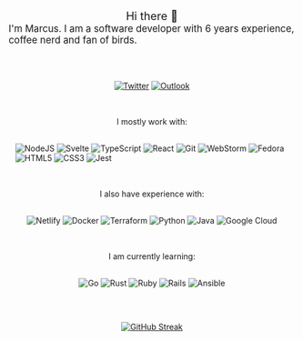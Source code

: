  
 <div style=" display: flex; justify-content: center; flex-direction: column; margin-bottom: 3rem">
 <p style="margin: 0 auto; font-size: 140%">Hi there 👋 </p>

 <p style="margin: 0 auto; font-size: 120%">I'm Marcus. I am a software developer with 6 years experience,  coffee nerd and fan of birds.</p>

</div>
<div style=" display: flex; flex-direction: column">
<div style="margin: 0 auto 2rem auto; max-width: 30rem; display: flex; flex-direction: column">

<a href="https://twitter.com/weekendgeek_the" rel="some text">![Twitter](https://img.shields.io/badge/Twitter-%231DA1F2.svg?style=for-the-badge&logo=Twitter&logoColor=white)</a>
<a href="mailto:deh.marcus@outlook.de" rel="some text">![Outlook](https://img.shields.io/badge/Microsoft_Outlook-0078D4?style=for-the-badge&logo=microsoft-outlook&logoColor=white)</a>
</div>

<div style="margin: 0 auto 2rem auto; max-width: 30rem; display: flex; flex-direction: column">

<div style="margin: 0 auto 1rem auto">
I mostly work with:
</div>

<div style="max-width: 30rem; display: flex; justify-content: center">

![NodeJS](https://img.shields.io/badge/node.js-6DA55F?style=for-the-badge&logo=node.js&logoColor=white)
![Svelte](https://img.shields.io/badge/svelte-%23f1413d.svg?style=for-the-badge&logo=svelte&logoColor=white)
![TypeScript](https://img.shields.io/badge/typescript-%23007ACC.svg?style=for-the-badge&logo=typescript&logoColor=white)
![React](https://img.shields.io/badge/react-%2320232a.svg?style=for-the-badge&logo=react&logoColor=%2361DAFB)
![Git](https://img.shields.io/badge/git-%23F05033.svg?style=for-the-badge&logo=git&logoColor=white)
![WebStorm](https://img.shields.io/badge/webstorm-143?style=for-the-badge&logo=webstorm&logoColor=white&color=black)
![Fedora](https://img.shields.io/badge/Fedora-294172?style=for-the-badge&logo=fedora&logoColor=white)
![HTML5](https://img.shields.io/badge/html5-%23E34F26.svg?style=for-the-badge&logo=html5&logoColor=white)
![CSS3](https://img.shields.io/badge/css3-%231572B6.svg?style=for-the-badge&logo=css3&logoColor=white)
![Jest](https://img.shields.io/badge/-jest-%23C21325?style=for-the-badge&logo=jest&logoColor=white)

</div>
</div>

<div style="margin: 0 auto 2rem auto; max-width: 30rem; display: flex; flex-direction: column">

<div style="margin: 0 auto 1rem auto">
I also have experience with: 
</div>

<div style="margin: 0 auto; max-width: 30rem; display: flex; justify-content: center">

![Netlify](https://img.shields.io/badge/netlify-%23000000.svg?style=for-the-badge&logo=netlify&logoColor=#00C7B7)
![Docker](https://img.shields.io/badge/docker-%230db7ed.svg?style=for-the-badge&logo=docker&logoColor=white)
![Terraform](https://img.shields.io/badge/terraform-%235835CC.svg?style=for-the-badge&logo=terraform&logoColor=white)
![Python](https://img.shields.io/badge/python-3670A0?style=for-the-badge&logo=python&logoColor=ffdd54)
![Java](https://img.shields.io/badge/java-%23ED8B00.svg?style=for-the-badge&logo=java&logoColor=white)
![Google Cloud](https://img.shields.io/badge/GoogleCloud-%234285F4.svg?style=for-the-badge&logo=google-cloud&logoColor=white)
</div>

</div>

<div style="margin: 0 auto; max-width: 30rem; display: flex; flex-direction: column">

<div style="margin: 0 auto 1rem auto">
I am currently learning:
</div>

<div style="margin: 0 auto; max-width: 30rem; display: flex; justify-content: center">

![Go](https://img.shields.io/badge/go-%2300ADD8.svg?style=for-the-badge&logo=go&logoColor=white)
![Rust](https://img.shields.io/badge/rust-%23000000.svg?style=for-the-badge&logo=rust&logoColor=white)
![Ruby](https://img.shields.io/badge/ruby-%23CC342D.svg?style=for-the-badge&logo=ruby&logoColor=white)
![Rails](https://img.shields.io/badge/rails-%23CC0000.svg?style=for-the-badge&logo=ruby-on-rails&logoColor=white)
![Ansible](https://img.shields.io/badge/ansible-%231A1918.svg?style=for-the-badge&logo=ansible&logoColor=white)


</div>
</div>

<div  style="margin: 2rem auto 0 auto;">

[![GitHub Streak](https://github-readme-streak-stats.herokuapp.com/?user=theweekendgeek&theme=dark)](https://git.io/streak-stats)

</div>

</div>


<!--
**theweekendgeek/theweekendgeek** is a ✨ _special_ ✨ repository because its `README.md` (this file) appears on your GitHub profile.

Here are some ideas to get you started:

- 🔭 I’m currently working on ...
- 🌱 I’m currently learning ...
- 👯 I’m looking to collaborate on ...
- 🤔 I’m looking for help with ...
- 💬 Ask me about ...
- 📫 How to reach me: ...
- 😄 Pronouns: ...
- ⚡ Fun fact: ...
-->
